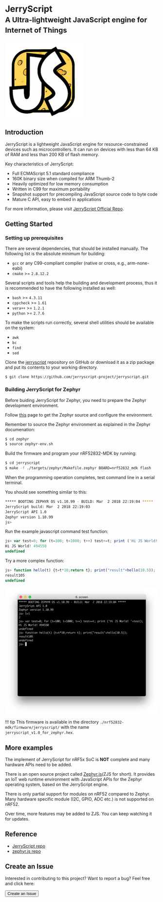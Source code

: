 # JerryScript<br><small>A Ultra-lightweight JavaScript engine for <strong>Internet of Things</strong></small>

[![](images/jerryscript-logo.png)](https://github.com/jerryscript-project/jerryscript)

## Introduction

JerryScript is a lightweight JavaScript engine for resource-constrained devices such as microcontrollers. It can run on devices with less than 64 KB of RAM and less than 200 KB of flash memory.

Key characteristics of JerryScript:

* Full ECMAScript 5.1 standard compliance
* 160K binary size when compiled for ARM Thumb-2
* Heavily optimized for low memory consumption
* Written in C99 for maximum portability
* Snapshot support for precompiling JavaScript source code to byte code
* Mature C API, easy to embed in applications

For more information, please visit [JerryScript Official Repo](https://github.com/jerryscript-project/jerryscript).

## Getting Started

### Setting up prerequisites

There are several dependencies, that should be installed manually. The following list is the absolute minimum for building:

* `gcc` or any C99-compliant compiler (native or cross, e.g., arm-none-eabi)
* `cmake` >= `2.8.12.2`

Several scripts and tools help the building and development process, thus it is recommended to have the following installed as well:

* `bash` >= `4.3.11`
* `cppcheck` >= `1.61`
* `vera++` >= `1.2.1`
* `python` >= `2.7.6`

To make the scripts run correctly, several shell utilities should be available on the system:

* `awk`
* `bc`
* `find`
* `sed`

Clone the [jerryscript](https://github.com/jerryscript-project/jerryscript) repository on GitHub or download it as a zip package and put its contents to your working directory.

``` sh
$ git clone https://github.com/jerryscript-project/jerryscript.git
```

### Building JerryScript for Zephyr

Before buiding JerryScript for Zephyr, you need to prepare the Zephyr development environment. 

Follow [this](../zephyr) page to get the Zephyr source and configure the environment.

Remember to source the Zephyr environment as explained in the Zephyr documenation:

``` sh
$ cd zephyr
$ source zephyr-env.sh
```

Build the firmware and program your nRF52832-MDK by running:

``` sh
$ cd jerryscript
$ make -f ./targets/zephyr/Makefile.zephyr BOARD=nrf52832_mdk flash
```

When the programming operation completes, test command line in a serial terminal.

You should see something similar to this:

``` sh
***** BOOTING ZEPHYR OS v1.10.99 - BUILD: Mar  2 2018 22:19:04 *****
JerryScript build: Mar  2 2018 22:19:03
JerryScript API 1.0
Zephyr version 1.10.99
js>
```

Run the example javascript command test function:

``` js
js> var test=0; for (t=100; t<1000; t++) test+=t; print ('Hi JS World! '+test);
Hi JS World! 494550
undefined
```

Try a more complex function:

``` js
js> function hello(t) {t=t*10;return t}; print("result"+hello(10.5));
result105
undefined
```

![](images/jerryscript_for_zephyr_repl.png)

!!! tip
	This firmware is available in the directory `./nrf52832-mdk/firmware/jerryscript/` with the name `jerryscript_v1.0_for_zephyr.hex`.


## More examples

The implement of JerryScript for nRF5x SoC is **NOT** complete and many hardware APIs need to be added. 

There is an open source project called [Zephyr.js](https://github.com/intel/zephyr.js)(ZJS for short). It provides an IoT web runtime environment with JavaScript APIs for the Zephyr operating system, based on the JerryScript engine.

There is only partial support for modules on nRF52 compared to Zephyr. Many hardware specific module (I2C, GPIO, ADC etc.) is not supported on nRF52.

Over time, more features may be added to ZJS. You can keep watching it for updates.

## Reference

* [JerryScript repo](https://github.com/jerryscript-project/jerryscript)
* [zephyr.js repo](https://github.com/intel/zephyr.js)


## Create an Issue

Interested in contributing to this project? Want to report a bug? Feel free and click here:

<a href="https://github.com/makerdiary/nrf52832-mdk/issues/new"><button data-md-color-primary="marsala"><i class="fa fa-github"></i> Create an Issue</button></a>
